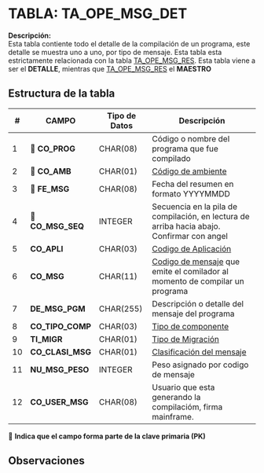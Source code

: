# TABLA: TA_OPE_MSG_DET

**Descripción:**  
Esta tabla contiente todo el detalle de la compilación de un programa, este detalle se muestra uno a uno, por tipo de mensaje. Esta tabla esta estrictamente relacionada con la tabla <a href="index.html#/pages/tables/TA_OPE_MSG_RES.md" target="_blank">TA_OPE_MSG_RES</a>. Esta tabla viene a ser el **DETALLE**, mientras que <a href="index.html#/pages/tables/TA_OPE_MSG_RES.md" target="_blank">TA_OPE_MSG_RES</a> el **MAESTRO**

## Estructura de la tabla
| # | **CAMPO** | Tipo de Datos | Descripción |
|---|--------|----------------|-------------|
| 1 | 🔑 **CO_PROG** | CHAR(08) | Código o  nombre del programa que fue compilado |
| 2 | 🔑 **CO_AMB** | CHAR(01) | <a href="index.html#/pages/msg_resume_env.md" target="_blank">Código de ambiente</a>  |
| 3 | 🔑 **FE_MSG** | CHAR(08) | Fecha del resumen en formato YYYYMMDD  |
| 4 | 🔑 **CO_MSG_SEQ** | INTEGER | Secuencia en la pila de compilación, en lectura de arriba hacia abajo. Confirmar con angel  |
| 5 | **CO_APLI** | CHAR(03) | <a href="index.html#/pages/applications.md" target="_blank">Codigo de Aplicación</a> |
| 6 | **CO_MSG** | CHAR(11) | <a href="index.html#/pages/compiler_msg.md" target="_blank">Codigo de mensaje</a> que emite el comilador al momento de compilar un programa |
| 7 | **DE_MSG_PGM** | CHAR(255) | Descripción o detalle del mensaje del programa |
| 8 | **CO_TIPO_COMP** | CHAR(03) | <a href="index.html#/pages/component_type.md" target="_blank">Tipo de componente</a> |
| 9 | **TI_MIGR** | CHAR(01) | <a href="index.html#/pages/how_com_migra.md" target="_blank">Tipo de Migración</a> |
|10 | **CO_CLASI_MSG** | CHAR(01) | <a href="index.html#/pages/classification_msg.md" target="_blank">Clasificación del mensaje</a> |
|11 | **NU_MSG_PESO** | INTEGER | Peso asignado por codigo de mensaje  |
|12 | **CO_USER_MSG** | CHAR(08) | Usuario que esta generando la compilacióm, firma mainframe. |


🔑 **Indica que el campo forma parte de la clave primaria (PK)**

## Observaciones

